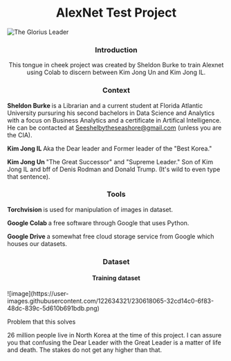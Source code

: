 


 <h1 align="center"> AlexNet Test Project</h1>
 

<img src="https://videolibrarian.com/downloads/4886/download/office%2039.webp?cb=0ed43606163ff94b7579b6ee44c62616&w=1280&h=720" alt="The Glorius Leader" > 

 <h3 align="center"> Introduction </h3>

<p align="center"> This tongue in cheek project was created by Sheldon Burke to train Alexnet using Colab to discern between Kim Jong Un and Kim Jong IL.
 </p>
 
 <h3 align="center"> Context </h3>

<p align="center">
 
 <b> Sheldon Burke </b> is a Librarian and a current student at Florida Atlantic University pursuring his second bachelors in Data Science and Analytics with a focus on Business Analytics and a certificate in Artifical Intelligence. He can be contacted at Seeshelbytheseashore@gmail.com (unless you are the CIA).

 <b> Kim Jong IL </b> Aka the Dear leader and Former leader of the "Best Korea."

 <b> Kim Jong Un </b> "The Great Successor" and "Supreme Leader." Son of Kim Jong IL and bff of Denis Rodman and Donald Trump. (It's wild to even type that sentence).


<h3 align="center"> Tools </h3>

<b> Torchvision </b> is used for manipulation of images in dataset.

<b> Google Colab </b> a free software through Google that uses Python.

<b> Google Drive </b> a somewhat free cloud storage service from Google which houses our datasets.

<h3 align="center"> Dataset </h3>

<h4 align="center"> Training dataset </h4>
![image](https://user-images.githubusercontent.com/122634321/230618065-32cd14c0-6f83-48dc-839c-5d610b691bdb.png)


Problem that this solves

26 million people live in North Korea at the time of this project. I can assure you that confusing the Dear Leader with the Great Leader is a matter of life and death. The stakes do not get any higher than that. 

</p>


